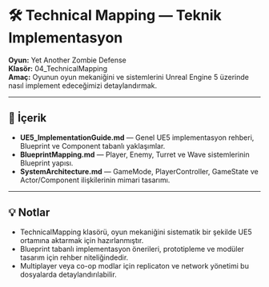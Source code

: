 # 🛠️ Technical Mapping — Teknik Implementasyon

**Oyun:** Yet Another Zombie Defense  
**Klasör:** 04_TechnicalMapping  
**Amaç:** Oyunun oyun mekaniğini ve sistemlerini Unreal Engine 5 üzerinde nasıl implement edeceğimizi detaylandırmak.

---

## 📂 İçerik

- **UE5_ImplementationGuide.md** — Genel UE5 implementasyon rehberi, Blueprint ve Component tabanlı yaklaşımlar.  
- **BlueprintMapping.md** — Player, Enemy, Turret ve Wave sistemlerinin Blueprint yapısı.  
- **SystemArchitecture.md** — GameMode, PlayerController, GameState ve Actor/Component ilişkilerinin mimari tasarımı.

---

## 💡 Notlar

- TechnicalMapping klasörü, oyun mekaniğini sistematik bir şekilde UE5 ortamına aktarmak için hazırlanmıştır.  
- Blueprint tabanlı implementasyon önerileri, prototipleme ve modüler tasarım için rehber niteliğindedir.  
- Multiplayer veya co-op modlar için replicaton ve network yönetimi bu dosyalarda detaylandırılabilir.
